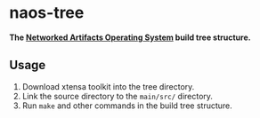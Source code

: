 # naos-tree

**The [Networked Artifacts Operating System](https://github.com/shiftr-io/naos) build tree structure.**

## Usage

1. Download xtensa toolkit into the tree directory.
2. Link the source directory to the `main/src/` directory.
3. Run `make` and other commands in the build tree structure.
